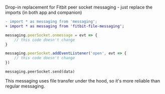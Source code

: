 Drop-in replacement for Fitbit peer socket messaging - just replace the imports (in both app and companion)
```diff
- import * as messaging from 'messaging';
+ import * as messaging from 'fitbit-file-messaging';
```

```js
messaging.peerSocket.onmessage = evt => {
    // this code doesn't change
}
```
```js
messaging.peerSocket.addEventListener('open', evt => {
    // this code doesn't change
})
```
```
messaging.peerSocket.send(data)
```

This messaging uses file transfer under the hood, so it's more reliable than regular messaging.
